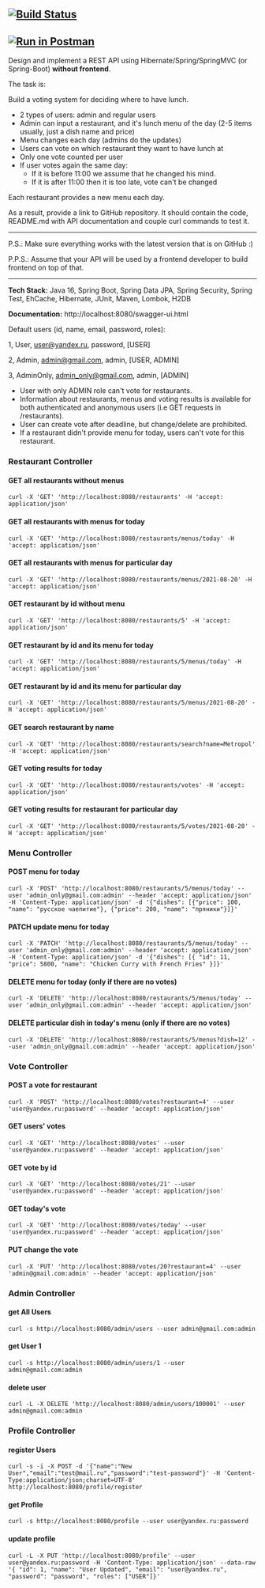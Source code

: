 [![Build Status](https://app.travis-ci.com/desconocida11/restaurantvoting.svg?branch=master)](https://app.travis-ci.com/desconocida11/restaurantvoting)
----
[![Run in Postman](https://run.pstmn.io/button.svg)](https://god.gw.postman.com/run-collection/16936654-30fec1ca-b271-4607-bcdf-8db9356b06ae?action=collection%2Ffork&collection-url=entityId%3D16936654-30fec1ca-b271-4607-bcdf-8db9356b06ae%26entityType%3Dcollection%26workspaceId%3D1487bbd8-b874-42ee-ac00-07d6a2ac4235)
----

Design and implement a REST API using Hibernate/Spring/SpringMVC (or Spring-Boot) **without frontend**.

The task is:

Build a voting system for deciding where to have lunch.

* 2 types of users: admin and regular users
* Admin can input a restaurant, and it's lunch menu of the day (2-5 items usually, just a dish name and price)
* Menu changes each day (admins do the updates)
* Users can vote on which restaurant they want to have lunch at
* Only one vote counted per user
* If user votes again the same day:
    - If it is before 11:00 we assume that he changed his mind.
    - If it is after 11:00 then it is too late, vote can't be changed

Each restaurant provides a new menu each day.

As a result, provide a link to GitHub repository. It should contain the code, README.md with API documentation and couple curl commands to test it.

-----------------------------
P.S.: Make sure everything works with the latest version that is on GitHub :)

P.P.S.: Assume that your API will be used by a frontend developer to build frontend on top of that.

-----------------------------
**Tech Stack:**
Java 16, Spring Boot, Spring Data JPA, Spring Security, Spring Test, EhCache, Hibernate, JUnit, Maven, Lombok, H2DB

**Documentation:** 
http://localhost:8080/swagger-ui.html

Default users (id, name, email, password, roles):

1, User, user@yandex.ru, password, [USER]

2, Admin, admin@gmail.com, admin, [USER, ADMIN]

3, AdminOnly, admin_only@gmail.com, admin, [ADMIN]

* User with only ADMIN role can't vote for restaurants.
* Information about restaurants, menus and voting results is available for both authenticated and anonymous users (i.e GET requests in /restaurants).
* User can create vote after deadline, but change/delete are prohibited.
* If a restaurant didn't provide menu for today, users can't vote for this restaurant.

### Restaurant Controller

#### GET all restaurants without menus
`curl -X 'GET' 'http://localhost:8080/restaurants' -H 'accept: application/json'`

#### GET all restaurants with menus for today
`curl -X 'GET' 'http://localhost:8080/restaurants/menus/today' -H 'accept: application/json'`

#### GET all restaurants with menus for particular day
`curl -X 'GET' 'http://localhost:8080/restaurants/menus/2021-08-20' -H 'accept: application/json'`

#### GET restaurant by id without menu
`curl -X 'GET' 'http://localhost:8080/restaurants/5' -H 'accept: application/json'`

#### GET restaurant by id and its menu for today
`curl -X 'GET' 'http://localhost:8080/restaurants/5/menus/today' -H 'accept: application/json'`

#### GET restaurant by id and its menu for particular day
`curl -X 'GET' 'http://localhost:8080/restaurants/5/menus/2021-08-20' -H 'accept: application/json'`

#### GET search restaurant by name
`curl -X 'GET' 'http://localhost:8080/restaurants/search?name=Metropol' -H 'accept: application/json'`

#### GET voting results for today
`curl -X 'GET' 'http://localhost:8080/restaurants/votes' -H 'accept: application/json'`

#### GET voting results for restaurant for particular day
`curl -X 'GET' 'http://localhost:8080/restaurants/5/votes/2021-08-20' -H 'accept: application/json'`

### Menu Controller

#### POST menu for today
`curl -X 'POST' 'http://localhost:8080/restaurants/5/menus/today' --user 'admin_only@gmail.com:admin' --header 'accept: application/json' -H 'Content-Type: application/json' -d '{"dishes": [{"price": 100, "name": "русское чаепитие"}, {"price": 200, "name": "пряники"}]}'
`

#### PATCH update menu for today
`curl -X 'PATCH' 'http://localhost:8080/restaurants/5/menus/today' --user 'admin_only@gmail.com:admin' --header 'accept: application/json' -H 'Content-Type: application/json' -d '{"dishes": [{
"id": 11,
"price": 5800,
"name": "Chicken Curry with French Fries"
}]}'
`

#### DELETE menu for today (only if there are no votes)
`curl -X 'DELETE' 'http://localhost:8080/restaurants/5/menus/today' --user 'admin_only@gmail.com:admin' --header 'accept: application/json'`

#### DELETE particular dish in today's menu (only if there are no votes)
`curl -X 'DELETE' 'http://localhost:8080/restaurants/5/menus?dish=12' --user 'admin_only@gmail.com:admin' --header 'accept: application/json'`

### Vote Controller

#### POST a vote for restaurant
`curl -X 'POST' 'http://localhost:8080/votes?restaurant=4' --user 'user@yandex.ru:password' --header 'accept: application/json'`

#### GET users' votes
`curl -X 'GET' 'http://localhost:8080/votes' --user 'user@yandex.ru:password' --header 'accept: application/json'`

#### GET vote by id 
`curl -X 'GET' 'http://localhost:8080/votes/21' --user 'user@yandex.ru:password' --header 'accept: application/json'`

#### GET today's vote
`curl -X 'GET' 'http://localhost:8080/votes/today' --user 'user@yandex.ru:password' --header 'accept: application/json'`

#### PUT change the vote
`curl -X 'PUT' 'http://localhost:8080/votes/20?restaurant=4' --user 'admin@gmail.com:admin' --header 'accept: application/json'`

### Admin Controller

#### get All Users
`curl -s http://localhost:8080/admin/users --user admin@gmail.com:admin`

#### get User 1
`curl -s http://localhost:8080/admin/users/1 --user admin@gmail.com:admin`

#### delete user
`curl -L -X DELETE 'http://localhost:8080/admin/users/100001' --user admin@gmail.com:admin`

### Profile Controller

#### register Users
`curl -s -i -X POST -d '{"name":"New User","email":"test@mail.ru","password":"test-password"}' -H 'Content-Type:application/json;charset=UTF-8' http://localhost:8080/profile/register`

#### get Profile
`curl -s http://localhost:8080/profile --user user@yandex.ru:password`

#### update profile
`curl -L -X PUT 'http://localhost:8080/profile' --user user@yandex.ru:password -H 'Content-Type: application/json' --data-raw '{ "id": 1, "name": "User Updated", "email": "user@yandex.ru", "password": "password", "roles": ["USER"]}'`
